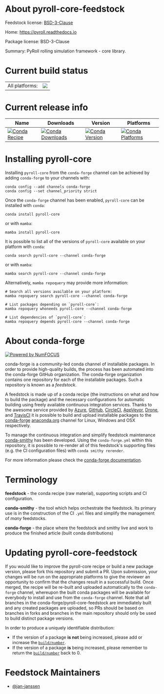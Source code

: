About pyroll-core-feedstock
===========================

Feedstock license: [BSD-3-Clause](https://github.com/conda-forge/pyroll-core-feedstock/blob/main/LICENSE.txt)

Home: https://pyroll.readthedocs.io

Package license: BSD-3-Clause

Summary: PyRoll rolling simulation framework - core library.

Current build status
====================


<table><tr><td>All platforms:</td>
    <td>
      <a href="https://dev.azure.com/conda-forge/feedstock-builds/_build/latest?definitionId=24161&branchName=main">
        <img src="https://dev.azure.com/conda-forge/feedstock-builds/_apis/build/status/pyroll-core-feedstock?branchName=main">
      </a>
    </td>
  </tr>
</table>

Current release info
====================

| Name | Downloads | Version | Platforms |
| --- | --- | --- | --- |
| [![Conda Recipe](https://img.shields.io/badge/recipe-pyroll--core-green.svg)](https://anaconda.org/conda-forge/pyroll-core) | [![Conda Downloads](https://img.shields.io/conda/dn/conda-forge/pyroll-core.svg)](https://anaconda.org/conda-forge/pyroll-core) | [![Conda Version](https://img.shields.io/conda/vn/conda-forge/pyroll-core.svg)](https://anaconda.org/conda-forge/pyroll-core) | [![Conda Platforms](https://img.shields.io/conda/pn/conda-forge/pyroll-core.svg)](https://anaconda.org/conda-forge/pyroll-core) |

Installing pyroll-core
======================

Installing `pyroll-core` from the `conda-forge` channel can be achieved by adding `conda-forge` to your channels with:

```
conda config --add channels conda-forge
conda config --set channel_priority strict
```

Once the `conda-forge` channel has been enabled, `pyroll-core` can be installed with `conda`:

```
conda install pyroll-core
```

or with `mamba`:

```
mamba install pyroll-core
```

It is possible to list all of the versions of `pyroll-core` available on your platform with `conda`:

```
conda search pyroll-core --channel conda-forge
```

or with `mamba`:

```
mamba search pyroll-core --channel conda-forge
```

Alternatively, `mamba repoquery` may provide more information:

```
# Search all versions available on your platform:
mamba repoquery search pyroll-core --channel conda-forge

# List packages depending on `pyroll-core`:
mamba repoquery whoneeds pyroll-core --channel conda-forge

# List dependencies of `pyroll-core`:
mamba repoquery depends pyroll-core --channel conda-forge
```


About conda-forge
=================

[![Powered by
NumFOCUS](https://img.shields.io/badge/powered%20by-NumFOCUS-orange.svg?style=flat&colorA=E1523D&colorB=007D8A)](https://numfocus.org)

conda-forge is a community-led conda channel of installable packages.
In order to provide high-quality builds, the process has been automated into the
conda-forge GitHub organization. The conda-forge organization contains one repository
for each of the installable packages. Such a repository is known as a *feedstock*.

A feedstock is made up of a conda recipe (the instructions on what and how to build
the package) and the necessary configurations for automatic building using freely
available continuous integration services. Thanks to the awesome service provided by
[Azure](https://azure.microsoft.com/en-us/services/devops/), [GitHub](https://github.com/),
[CircleCI](https://circleci.com/), [AppVeyor](https://www.appveyor.com/),
[Drone](https://cloud.drone.io/welcome), and [TravisCI](https://travis-ci.com/)
it is possible to build and upload installable packages to the
[conda-forge](https://anaconda.org/conda-forge) [anaconda.org](https://anaconda.org/)
channel for Linux, Windows and OSX respectively.

To manage the continuous integration and simplify feedstock maintenance
[conda-smithy](https://github.com/conda-forge/conda-smithy) has been developed.
Using the ``conda-forge.yml`` within this repository, it is possible to re-render all of
this feedstock's supporting files (e.g. the CI configuration files) with ``conda smithy rerender``.

For more information please check the [conda-forge documentation](https://conda-forge.org/docs/).

Terminology
===========

**feedstock** - the conda recipe (raw material), supporting scripts and CI configuration.

**conda-smithy** - the tool which helps orchestrate the feedstock.
                   Its primary use is in the construction of the CI ``.yml`` files
                   and simplify the management of *many* feedstocks.

**conda-forge** - the place where the feedstock and smithy live and work to
                  produce the finished article (built conda distributions)


Updating pyroll-core-feedstock
==============================

If you would like to improve the pyroll-core recipe or build a new
package version, please fork this repository and submit a PR. Upon submission,
your changes will be run on the appropriate platforms to give the reviewer an
opportunity to confirm that the changes result in a successful build. Once
merged, the recipe will be re-built and uploaded automatically to the
`conda-forge` channel, whereupon the built conda packages will be available for
everybody to install and use from the `conda-forge` channel.
Note that all branches in the conda-forge/pyroll-core-feedstock are
immediately built and any created packages are uploaded, so PRs should be based
on branches in forks and branches in the main repository should only be used to
build distinct package versions.

In order to produce a uniquely identifiable distribution:
 * If the version of a package **is not** being increased, please add or increase
   the [``build/number``](https://docs.conda.io/projects/conda-build/en/latest/resources/define-metadata.html#build-number-and-string).
 * If the version of a package **is** being increased, please remember to return
   the [``build/number``](https://docs.conda.io/projects/conda-build/en/latest/resources/define-metadata.html#build-number-and-string)
   back to 0.

Feedstock Maintainers
=====================

* [@jan-janssen](https://github.com/jan-janssen/)

